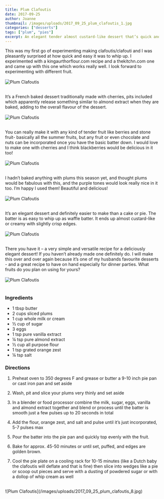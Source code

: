 ```yaml
---
title: Plum Clafoutis
date: 2017-09-25
author: Joanne
thumbnail: /images/uploads/2017_09_25_plum_clafoutis_1.jpg
categories: ["desserts"]
tags: ["plum", "pies"]
excerpt: An elegant tender almost custard-like dessert that’s quick and easy to make and pleases the masses
---
```


This was my first go of experimenting making clafoutis/clafouti and I was pleasantly surprised at how quick and easy it was to whip up. I experimented with a kingaurthorflour.com recipe and a thekitchn.com one and came up with this one which works really well. I look forward to experimenting with different fruit.
<br>
<br>
![Plum Clafoutis](/images/uploads/2017_09_25_plum_clafoutis_2.jpg)
<br>
<br>

It’s a French baked dessert  traditionally made with cherries, pits included which apparently release something similar to almond extract when they are baked, adding to the overall flavour of the dessert.
<br>
<br>
![Plum Clafoutis](/images/uploads/2017_09_25_plum_clafoutis_3.jpg)
<br>
<br>

You can really make it with any kind of tender fruit like berries and stone fruit- basically all the summer fruits, but any fruit or even chocolate and nuts can be incorporated once you have the basic batter down.  I would love to make one with cherries and I think blackberries would be delicious in it too!
<br>
<br>
![Plum Clafoutis](/images/uploads/2017_09_25_plum_clafoutis_4.jpg)
<br>
<br>

I hadn’t baked anything with plums this season yet, and thought plums would be fabulous with this, and the purple tones would look really nice in it too. I’m happy I used them! Beautiful and delicious!
<br>
<br>
![Plum Clafoutis](/images/uploads/2017_09_25_plum_clafoutis_5.jpg)
<br>
<br>

It’s an elegant dessert and definitely easier to make than a cake or pie. The batter is as easy to whip up as waffle batter.  It ends up almost custard-like or creamy with slightly crisp edges.
<br>
<br>
![Plum Clafoutis](/images/uploads/2017_09_25_plum_clafoutis_6.jpg)
<br>
<br>

There you have it &ndash; a very simple and versatile recipe for a deliciously elegant dessert! If you haven’t already made one definitely do. I will make this over and over again because it’s one of my husbands favourite desserts - and a great recipe to have on hand especially for dinner parties.  What fruits do you plan on using for yours?
<br>
<br>
![Plum Clafoutis](/images/uploads/2017_09_25_plum_clafoutis_7.jpg)
<br>
<br>

### Ingredients

* 1 tbsp butter
* 2 cups sliced plums
* 1 cup whole milk or cream
* &frac12; cup of sugar
* 3 eggs
* 1 tsp pure vanilla extract
* &frac14; tsp pure almond extract
* &frac12; cup all purpose flour
* 1 tsp grated orange zest
* &frac14; tsp salt

### Directions

1. Preheat oven to 350 degrees F and grease or butter a 9-10 inch pie pan or cast iron pan and set aside

1. Wash, pit and slice your plums very thinly and set aside

1. In a blender or food processor combine the milk, sugar, eggs, vanilla and almond extract together and blend or process until the batter is smooth just a few pulses up to 20 seconds in total

1. Add the flour, orange zest, and salt and pulse until it’s just incorporated, 5-7 pulses max

1. Pour the batter into the pie pan and quickly top evenly with the fruit.

1. Bake for approx. 45-50 minutes or until set, puffed, and edges are golden brown.

1. Cool the pie plate on a cooling rack for 10-15 minutes (like a Dutch baby the clafoutis will deflate and that is fine) then slice into wedges like a pie or scoop out pieces and serve with a dusting of powdered sugar or with a dollop of whip cream as well

<br>
![Plum Clafoutis](/images/uploads/2017_09_25_plum_clafoutis_8.jpg)

